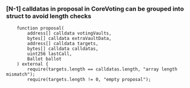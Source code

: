### [N-1] calldatas in proposal in CoreVoting can be grouped into struct to avoid length checks 

```solidity
    function proposal(
        address[] calldata votingVaults,
        bytes[] calldata extraVaultData,
        address[] calldata targets,
        bytes[] calldata calldatas,
        uint256 lastCall,
        Ballot ballot
    ) external {
        require(targets.length == calldatas.length, "array length mismatch");
        require(targets.length != 0, "empty proposal");
```